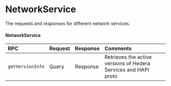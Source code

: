 # NetworkService

The requests and responses for different network services.

#### NetworkService

| RPC | Request | Response | Comments |
| :--- | :--- | :--- | :--- |
| `getVersionInfo` | Query | Response | Retrieves the active versions of Hedera Services and HAPI proto |

